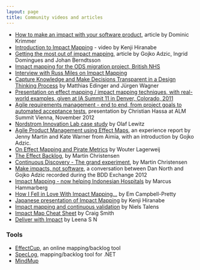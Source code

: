 ```yaml
---
layout: page
title: Community videos and articles
---
```


* [How to make an impact with your software product](http://www.dkrimmer.de/2014/11/21/how-to-make-an-impact-with-your-software-product/), article by Dominic Krimmer
* [Introduction to Impact Mapping](https://www.youtube.com/watch?v=RznIi2WkJb0) -  video by Kenji Hiranabe
* [Getting the most out of impact mapping](http://www.infoq.com/articles/most-impact-mapping), article by Gojko Adzic, Ingrid Domingues and Johan Berndtsson 
* [Impact mapping for the ODS migration project, British NHS](http://joemc.gr/2013/05/06/impact-mapping-on-ods/)
* [Interview with Russ Miles on Impact Mapping](https://www.youtube.com/watch?v=xGVtIemRLRA)
* [Capture Knowledge and Make Decisions Transparent in a Design Thinking Process](http://www.infoq.com/articles/knowledge-design-thinking) by  Matthias Edinger and J&uuml;rgen Wagner
* [Presentation on effect mapping / impact mapping techniques, with real-world examples, given at IA Summit 11 in Denver, Colorado, 2011](http://www.slideshare.net/Jonas_inUse/effect-mapping-a-better-way-to-get-really-usable-results-out-of-it-projects)
* [Agile requirements management - end to end, from project goals to automated acceptance tests](http://www.slideshare.net/chassa/2012-1130alm-dayviennaslideshare), presentation by Christian Hassa at ALM Summit Vienna, November 2012
* [Nordstrom Innovation Lab case study](http://www.agile42.com/en/blog/2012/09/26/effect-mapping-nordstrom-innovation-lab/) by Olaf Lewitz
* [Agile Product Management using Effect Maps](http://skillsmatter.com/podcast/agile-testing/effect-maps), an experience report by Jenny Martin and Kate Warner from Aimia, with an introduction by Gojko Adzic.
* [On Effect Mapping and Pirate Metrics](http://www.lagerweij.com/2012/06/05/on-effect-mapping-and-pirate-metrics/) by Wouter Lagerweij      
* [The Effect Backlog](http://kaeru.se/entry_9.php), by Martin Christensen
* [Continuous Discovery - The grand experiment](http://www.kaeru.se/entry_18.php), by Martin Christensen
* [Make impacts, not software](http://skillsmatter.com/podcast/agile-scrum/make-impact-not-software), a conversation between Dan North and Gojko Adzic recorded during the BDD Exchange 2012
* [Impact Mapping - now helping Indonesian Hospitals](http://www.marcusoft.net/2014/02/HospitalImpactMap.html) by Marcus Hammarberg 
* [How I Fell in Love With Impact Mapping...](http://www.prettyagile.com/2014/02/how-i-fell-in-love-with-impact-mapping.html) by Em Campbell-Pretty
* [Japanese presentation of Impact Mapping](http://www.slideshare.net/hiranabe/impact-mapping-31215291) by Kenji Hiranabe
* [Impact mapping and continuous validation](https://blog.codecentric.de/en/2015/11/impact-mapping-and-continuous-validation/) by Niels Talens
* [Impact Map Cheat Sheet](http://craigsmith.id.au/2015/09/30/impact-map-cheat-sheet/) by Craig Smith
* [Deliver with Impact](http://www.slideshare.net/leenasn/deliver-with-impact-59626302) by Leena S N

### Tools

* [EffectCup](http://effectcup.com/), an online mapping/backlog tool
* [SpecLog](http://speclog.net), mapping/backlog tool for .NET
* [MindMup](http://discover.mindmup.com)
